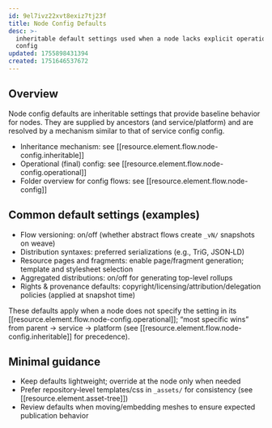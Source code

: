 ```yaml
---
id: 9el7ivz22xvt8exiz7tj23f
title: Node Config Defaults
desc: >-
  inheritable default settings used when a node lacks explicit operational
  config
updated: 1755898431394
created: 1751646537672
---
```


## Overview

Node config defaults are inheritable settings that provide baseline behavior for nodes. They are supplied by ancestors (and service/platform) and are resolved by a mechanism similar to that of service config config.

- Inheritance mechanism: see [[resource.element.flow.node-config.inheritable]]
- Operational (final) config: see [[resource.element.flow.node-config.operational]]
- Folder overview for config flows: see [[resource.element.flow.node-config]]

## Common default settings (examples)

- Flow versioning: on/off (whether abstract flows create `_vN/` snapshots on weave)
- Distribution syntaxes: preferred serializations (e.g., TriG, JSON‑LD)
- Resource pages and fragments: enable page/fragment generation; template and stylesheet selection
- Aggregated distributions: on/off for generating top-level rollups
- Rights & provenance defaults: copyright/licensing/attribution/delegation policies (applied at snapshot time)

These defaults apply when a node does not specify the setting in its [[resource.element.flow.node-config.operational]]; “most specific wins” from parent → service → platform (see [[resource.element.flow.node-config.inheritable]] for precedence).

## Minimal guidance

- Keep defaults lightweight; override at the node only when needed
- Prefer repository‑level templates/css in `_assets/` for consistency (see [[resource.element.asset-tree]])
- Review defaults when moving/embedding meshes to ensure expected publication behavior
